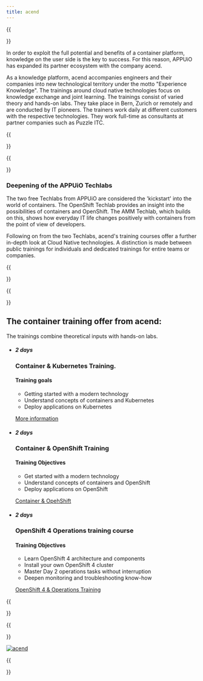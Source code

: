 ```yaml
---
title: acend
---
```

{{<section class="techlab-hero" header="images/acend.svg">}}

In order to exploit the full potential and benefits of a container platform, knowledge on the user side is the key to success. For this reason, APPUiO has expanded its partner ecosystem with the company acend.

As a knowledge platform, acend accompanies engineers and their companies into new technological territory under the motto "Experience Knowledge". The trainings around cloud native technologies focus on knowledge exchange and joint learning. The trainings consist of varied theory and hands-on labs. They take place in Bern, Zurich or remotely and are conducted by IT pioneers.
The trainers work daily at different customers with the respective technologies. They work full-time as consultants at partner companies such as Puzzle ITC.

{{</section>}}

{{<section class="darkblue">}}

### Deepening of the APPUiO Techlabs

The two free Techlabs from APPUiO are considered the 'kickstart' into the world of containers. The OpenShift Techlab provides an insight into the possibilities of containers and OpenShift. The AMM Techlab, which builds on this, shows how everyday IT life changes positively with containers from the point of view of developers.

Following on from the two Techlabs, acend's training courses offer a further in-depth look at Cloud Native technologies. A distinction is made between public trainings for individuals and dedicated trainings for entire teams or companies.

{{</section>}}

{{<section class="cyan lab-content acend">}}

## The container training offer from acend:

The trainings combine theoretical inputs with hands-on labs.

* ##### 2 days

  ### Container & Kubernetes Training.

  #### Training goals

  * Getting started with a modern technology
  * Understand concepts of containers and Kubernetes
  * Deploy applications on Kubernetes

  [More information](https://acend.ch/trainings/container-kubernetes-basic/)
* ##### 2 days

  ### Container & OpenShift Training

  #### Training Objectives

  * Get started with a modern technology
  * Understand concepts of containers and OpenShift
  * Deploy applications on OpenShift

  [Container & OpehShift](https://acend.ch/trainings/openshift/)
* ##### 2 days

  ### OpenShift 4 Operations training course

  #### Training Objectives

  * Learn OpenShift 4 architecture and components
  * Install your own OpenShift 4 cluster
  * Master Day 2 operations tasks without interruption
  * Deepen monitoring and troubleshooting know-how

  [OpenShift 4 & Operations Training](https://acend.ch/trainings/openshift4ops/)

{{</section>}}

{{<section class="has-text-centered">}}

[![acend](acend-logo.svg "acend")](https://acend.ch/)

{{</section>}}